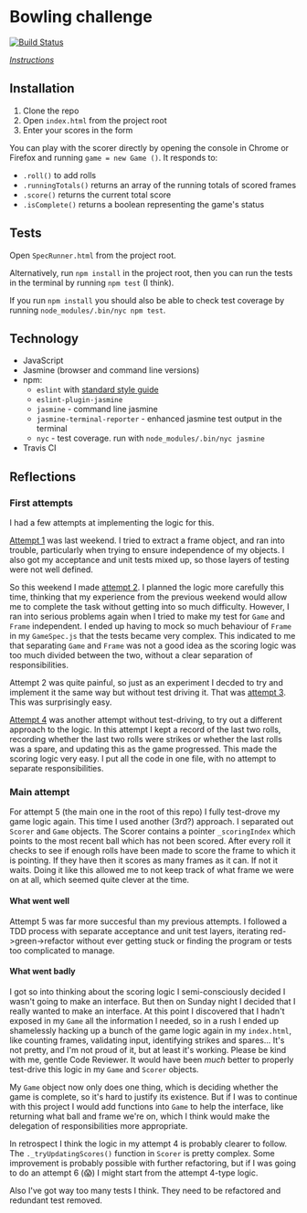 # Bowling challenge

[![Build Status](https://travis-ci.org/Hives/bowling-challenge.svg?branch=master)](https://travis-ci.org/Hives/bowling-challenge)

*[Instructions](instructions.md)*  

## Installation

1. Clone the repo
2. Open `index.html` from the project root
3. Enter your scores in the form

You can play with the scorer directly by opening the console in Chrome or Firefox and running `game = new Game ()`. It responds to:
- `.roll()` to add rolls
- `.runningTotals()` returns an array of the running totals of scored frames
- `.score()` returns the current total score
- `.isComplete()` returns a boolean representing the game's status

## Tests

Open `SpecRunner.html` from the project root.

Alternatively, run `npm install` in the project root, then you can run the tests in the terminal by running `npm test` (I think).

If you run `npm install` you should also be able to check test coverage by running `node_modules/.bin/nyc npm test`.

## Technology

- JavaScript
- Jasmine (browser and command line versions)
- npm:
    - `eslint` with [standard style guide](https://standardjs.com/)
    - `eslint-plugin-jasmine`
    - `jasmine` - command line jasmine
    - `jasmine-terminal-reporter` - enhanced jasmine test output in the terminal
    - `nyc` - test coverage. run with `node_modules/.bin/nyc jasmine`
- Travis CI

## Reflections

### First attempts

I had a few attempts at implementing the logic for this.

[Attempt 1](attempt-01/) was last weekend. I tried to extract a frame object, and ran into trouble, particularly when trying to ensure independence of my objects. I also got my acceptance and unit tests mixed up, so those layers of testing were not well defined.

So this weekend I made [attempt 2](attempt-02/). I planned the logic more carefully this time, thinking that my experience from the previous weekend would allow me to complete the task without getting into so much difficulty. However, I ran into serious problems again when I tried to make my test for `Game` and `Frame` independent. I ended up having to mock so much behaviour of `Frame` in my `GameSpec.js` that the tests became very complex. This indicated to me that separating `Game` and `Frame` was not a good idea as the scoring logic was too much divided between the two, without a clear separation of responsibilities.

Attempt 2 was quite painful, so just as an experiment I decded to try and implement it the same way but without test driving it. That was [attempt 3](attempt-03-no-tdd/). This was surprisingly easy.

[Attempt 4](attempt-04-no-tdd) was another attempt without test-driving, to try out a different approach to the logic. In this attempt I kept a record of the last two rolls, recording whether the last two rolls were strikes or whether the last rolls was a spare, and updating this as the game progressed. This made the scoring logic very easy. I put all the code in one file, with no attempt to separate responsibilities.

### Main attempt

For attempt 5 (the main one in the root of this repo) I fully test-drove my game logic again. This time I used another (3rd?) approach. I separated out `Scorer` and `Game` objects. The Scorer contains a pointer  `_scoringIndex` which points to the most recent ball which has not been scored. After every roll it checks to see if enough rolls have been made to score the frame to which it is pointing. If they have then it scores as many frames as it can. If not it waits. Doing it like this allowed me to not keep track of what frame we were on at all, which seemed quite clever at the time.

#### What went well

Attempt 5 was far more succesful than my previous attempts. I followed a TDD process with separate acceptance and unit test layers, iterating red->green->refactor without ever getting stuck or finding the program or tests too complicated to manage.

#### What went badly

I got so into thinking about the scoring logic I semi-consciously decided I wasn't going to make an interface. But then on Sunday night I decided that I really wanted to make an interface. At this point I discovered that I hadn't exposed in my `Game` all the information I needed, so in a rush I ended up shamelessly hacking up a bunch of the game logic again in my `index.html`, like counting frames, validating input, identifying strikes and spares... It's not pretty, and I'm not proud of it, but at least it's working. Please be kind with me, gentle Code Reviewer. It would have been *much* better to properly test-drive this logic in my `Game` and `Scorer` objects.

My `Game` object now only does one thing, which is deciding whether the game is complete, so it's hard to justify its existence. But if I was to continue with this project I would add functions into `Game` to help the interface, like returning what ball and frame we're on, which I think would make the delegation of responsibilities more appropriate.

In retrospect I think the logic in my attempt 4 is probably clearer to follow. The `._tryUpdatingScores()` function in `Scorer` is pretty complex. Some improvement is probably possible with further refactoring, but if I was going to do an attempt 6 (😱) I might start from the attempt 4-type logic.

Also I've got way too many tests I think. They need to be refactored and redundant test removed.